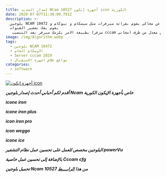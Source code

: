```yaml
---
title: إصدار الجديد NCam 10527 أجهزة إيكون icon الكورية
date: 2020-07-07T11:38:09.791Z
description: >-
  بلوجين NCAM 10472 عبارة عن محاكي يقوم بقرائة سيرفرات مثل سيسكام و نيوكام و
  يقوم بفك تشفير القنوات
   بطبيعة الامر يلزمك سيرفر بعد التنصيب (سرفر cccam مجاني) يقوم ايضا بفتح تشفير البيس وباور فيو وايضا تنبرجرد عن طريق كودات تجدها على ملف سوفت كام البلوجين معدل من طرف MNASR وهو متوافق مع أجهزة ايكون الكورية IRON - IRON PLUS - IRON PRO المميز في هذي النسخة المعدلة تشتغل بإمتياز مع سيرفر ORCA فى نفس الوقت وبدون اي تشنج للجهاز
image: /img/Algorithm.webp
tags:
  - بلوجين NCAM 10472
  - الاوسكام الخام
  - Server cccam 2019
  - مواقع فلاش اجهزة الاستقبال
categories:
  - software
---
```

<!--StartFragment-->

[![أجهزة إيكون icon ](https://1.bp.blogspot.com/-Z2Fo_hGJ6H4/XwGVzgo_RzI/AAAAAAAAEaQ/Yps2_pGRq_kSIOxLVzdSX9G2eatJPVbVQCLcBGAsYHQ/s640/nn.jpg "إصدار الجديد NCam 10527 أجهزة إيكون icon الكورية 04/07/2020")](https://1.bp.blogspot.com/-Z2Fo_hGJ6H4/XwGVzgo_RzI/AAAAAAAAEaQ/Yps2_pGRq_kSIOxLVzdSX9G2eatJPVbVQCLcBGAsYHQ/s1600/nn.jpg)





***أقدم لكم أحبابي أحدث إصدار بلوجين Ncam خاص بأجهزة الإيكون الكورية***



***icone iron***



***icone iron plus***



***icon iron pro***



***icon weggo***



***icone ice***



***البلوجين مخصص للعمل على تحسين عمل نظام التشفير powerVu***



***بالإضافة إلى تحسين عمل خاصية Cccam cfg***



***تحميل بلوجين Ncam 10527 من هذا [الرابــــط](http://exe.io/JaI5Vwsm)***



<!--EndFragment-->
